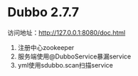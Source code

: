 # Dubbo 2.7.7

访问地址：http://127.0.0.1:8080/doc.html

1. 注册中心zookeeper
2. 服务端使用@DubboService暴漏service
3. yml使用sdubbo.scan扫描service

